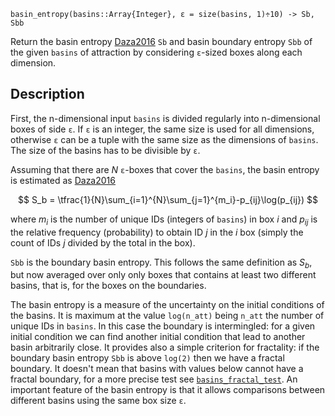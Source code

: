 ```
basin_entropy(basins::Array{Integer}, ε = size(basins, 1)÷10) -> Sb, Sbb
```

Return the basin entropy [Daza2016](@cite) `Sb` and basin boundary entropy `Sbb` of the given `basins` of attraction by considering `ε`-sized boxes along each dimension.

## Description

First, the n-dimensional input `basins` is divided regularly into n-dimensional boxes of side `ε`. If `ε` is an integer, the same size is used for all dimensions, otherwise `ε` can be a tuple with the same size as the dimensions of `basins`. The size of the basins has to be divisible by `ε`.

Assuming that there are $N$ `ε`-boxes that cover the `basins`, the basin entropy is estimated as [Daza2016](@cite)

$$
S_b = \tfrac{1}{N}\sum_{i=1}^{N}\sum_{j=1}^{m_i}-p_{ij}\log(p_{ij})
$$

where $m_i$ is the number of unique IDs (integers of `basins`) in box $i$ and $p_{ij}$ is the relative frequency (probability) to obtain ID $j$ in the $i$ box (simply the count of IDs $j$ divided by the total in the box).

`Sbb` is the boundary basin entropy. This follows the same definition as $S_b$, but now averaged over only only boxes that contains at least two different basins, that is, for the boxes on the boundaries.

The basin entropy is a measure of the uncertainty on the initial conditions of the basins. It is maximum at the value `log(n_att)` being `n_att` the number of unique IDs in `basins`. In this case the boundary is intermingled: for a given initial condition we can find another initial condition that lead to another basin arbitrarily close. It provides also a simple criterion for fractality: if the boundary basin entropy `Sbb` is above `log(2)` then we have a fractal boundary. It doesn't mean that basins with values below cannot have a fractal boundary, for a more precise test see [`basins_fractal_test`](@ref). An important feature of the basin entropy is that it allows comparisons between different basins using the same box size `ε`.
